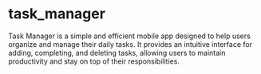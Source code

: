 # task_manager
Task Manager is a simple and efficient mobile app designed to help users organize and manage their daily tasks. It provides an intuitive interface for adding, completing, and deleting tasks, allowing users to maintain productivity and stay on top of their responsibilities.
